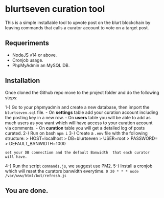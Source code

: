 # blurtseven curation tool

This is a simple installable tool to upvote post on the blurt blockchain by leaving commands that calls a curator account to vote on a target post.

## Requeriments

- NodeJS v14 or above.
- Cronjob usage.
- PhpMyAdmin an MySQL DB.

## Installation

Once cloned the Github repo move to the project folder and do the following steps:

1-) Go to your phpmyadmin and create a new database, then import the ```blurtseven.sql``` file.
    - On **settings** table add your curation account including the posting key in a new row.
    - On **users** table you will be able to add as much users as you want which will have access to your curation account via comments.
    - On **curation** table you will get a detailed log of posts curated.
2-) Run on bash ```npm i```
3-) Create a ```.env``` file with the following structure:
    > HOST=localhost
    > DB=blurtseven
    > USER=root
    > PASSWORD=
    > DEFAULT_BANWIDTH=1000

    set your DB connection and the default Banwidth  that each curator will have.
4-) Run the script ```commands.js```, we suggest use PM2.
5-) Install a cronjob which will reset the curators banwidth everytime.
    ```0 20 * * * node /var/www/html/bot/refresh.js```

## You are done.
